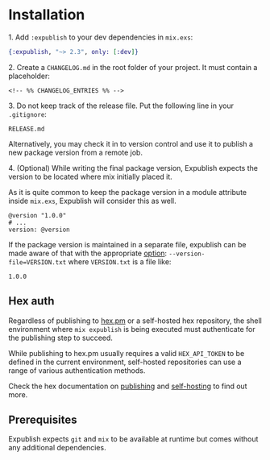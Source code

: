 # Installation

1\. Add `:expublish` to your dev dependencies in `mix.exs`:

```elixir
{:expublish, "~> 2.3", only: [:dev]}
```

2\. Create a `CHANGELOG.md` in the root folder of your project. It must contain a placeholder:

```text
<!-- %% CHANGELOG_ENTRIES %% -->
```

3\. Do not keep track of the release file. Put the following line in your `.gitignore`:

```text
RELEASE.md
```

Alternatively, you may check it in to version control and use it to publish a new package version
from a remote job.

4\. (Optional) While writing the final package version, Expublish expects the version
to be located where mix initially placed it.

As it is quite common to keep the package version in a module attribute inside `mix.exs`,
Expublish will consider this as well.

```
@version "1.0.0"
# ...
version: @version
```

If the package version is maintained in a separate file, expublish can be made aware
of that with the appropriate [option](./REFERENCE.md): `--version-file=VERSION.txt`
where `VERSION.txt` is a file like:

```
1.0.0
```

## Hex auth

Regardless of publishing to [hex.pm](https://hex.pm/) or a self-hosted hex repository,
the shell environment where `mix expublish` is being executed must authenticate for
the publishing step to succeed.

While publishing to hex.pm usually requires a valid `HEX_API_TOKEN` to be defined
in the current environment, self-hosted repositories can use a range of various authentication methods.

Check the hex documentation on [publishing](https://hex.pm/docs/publish) and
[self-hosting](https://hex.pm/docs/self_hosting) to find out more.

## Prerequisites

Expublish expects `git` and `mix` to be available at runtime but comes without any additional dependencies.
